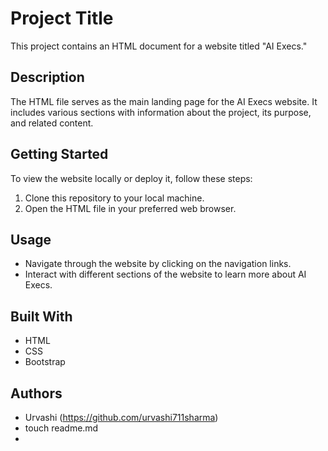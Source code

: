 # Project Title

This project contains an HTML document for a website titled "AI Execs."

## Description

The HTML file serves as the main landing page for the AI Execs website. It includes various sections with information about the project, its purpose, and related content.


## Getting Started

To view the website locally or deploy it, follow these steps:

1. Clone this repository to your local machine.
2. Open the HTML file in your preferred web browser.

## Usage

- Navigate through the website by clicking on the navigation links.
- Interact with different sections of the website to learn more about AI Execs.

## Built With

- HTML
- CSS
- Bootstrap

## Authors

- Urvashi (https://github.com/urvashi711sharma)
- touch readme.md
- 
